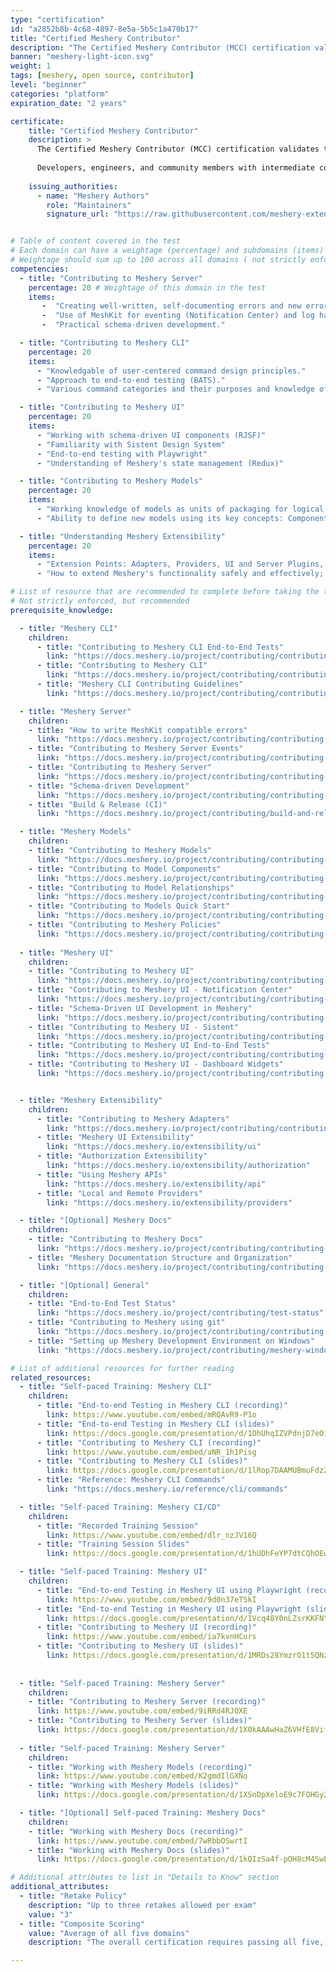 ```yaml
---
type: "certification"
id: "a2852b8b-4c68-4897-8e5a-5b5c1a470b17"
title: "Certified Meshery Contributor"
description: "The Certified Meshery Contributor (MCC) certification validates technical proficiency in contributing to the open source project, Meshery, through hands-on, performance-based assessments. The certification consists of five distinct exams, each dedicated to one of Meshery's major architectural components: Meshery Server, Meshery CLI, Meshery UI, Meshery Models, and Meshery Extensibility. Developers, engineers, and community members with intermediate coding skills with Go, React, and JSON schemas, who have experience contributing to Meshery's codebase. These exams validate the individuals's ability to contribute meaningfully to project development, including code implementation, testing, integration, and optimization."
banner: "meshery-light-icon.svg"
weight: 1
tags: [meshery, open source, contributor]
level: "beginner"
categories: "platform"
expiration_date: "2 years"

certificate:
    title: "Certified Meshery Contributor"
    description: >
      The Certified Meshery Contributor (MCC) certification validates technical proficiency in contributing to the open source project, Meshery, through hands-on, performance-based assessments. The certification consists of five distinct exams, each dedicated to one of Meshery's major architectural components: Meshery Server, Meshery CLI, Meshery UI, Meshery Models, and Meshery Extensibility.
      
      Developers, engineers, and community members with intermediate coding skills with Go, React, and JSON schemas, who have experience contributing to Meshery's codebase. These exams validate the individuals's ability to contribute meaningfully to project development, including code implementation, testing, integration, and optimization.
    
    issuing_authorities:
      - name: "Meshery Authors"
        role: "Maintainers"
        signature_url: "https://raw.githubusercontent.com/meshery-extensions/meshery-academy/6843c0074f73932274864aa68773ab605fd69ef3/static/c5ada327-8a58-4c8a-b9fa-51b95696488c/images/meshery-authors.svg"


# Table of content covered in the test
# Each domain can have a weightage (percentage) and subdomains (items)
# Weightage should sum up to 100 across all domains ( not strictly enforced, but recommended )
competencies:
  - title: "Contributing to Meshery Server"
    percentage: 20 # Weightage of this domain in the test
    items: 
       -  "Creating well-written, self-documenting errors and new error codes."
       -  "Use of MeshKit for eventing (Notification Center) and log handling."
       -  "Practical schema-driven development."

  - title: "Contributing to Meshery CLI"
    percentage: 20
    items:
      - "Knowledgable of user-centered command design principles."
      - "Approach to end-to-end testing (BATS)."
      - "Various command categories and their purposes and knowledge of Cobra (Go)."

  - title: "Contributing to Meshery UI"
    percentage: 20
    items:
      - "Working with schema-driven UI components (RJSF)"
      - "Familiarity with Sistent Design System"
      - "End-to-end testing with Playwright"
      - "Understanding of Meshery's state management (Redux)"

  - title: "Contributing to Meshery Models"
    percentage: 20
    items:
      - "Working knowledge of models as units of packaging for logical objects that defines the structure and behavior of elements under management."
      - "Ability to define new models using its key concepts: Components, Relationships, and Connections."

  - title: "Understanding Meshery Extensibility"
    percentage: 20
    items:
      - "Extension Points: Adapters, Providers, UI and Server Plugins, and APIs."
      - "How to extend Meshery's functionality safely and effectively; best practices and patterns for building and maintaining extensions."

# List of resource that are recommended to complete before taking the test
# Not strictly enforced, but recommended
prerequisite_knowledge:

  - title: "Meshery CLI"
    children:
      - title: "Contributing to Meshery CLI End-to-End Tests"
        link: "https://docs.meshery.io/project/contributing/contributing-cli-tests"
      - title: "Contributing to Meshery CLI"
        link: "https://docs.meshery.io/project/contributing/contributing-cli"
      - title: "Meshery CLI Contributing Guidelines"
        link: "https://docs.meshery.io/project/contributing/contributing-cli-guide"

  - title: "Meshery Server"
    children:
    - title: "How to write MeshKit compatible errors"
      link: "https://docs.meshery.io/project/contributing/contributing-error"
    - title: "Contributing to Meshery Server Events"
      link: "https://docs.meshery.io/project/contributing/contributing-server-events"
    - title: "Contributing to Meshery Server"
      link: "https://docs.meshery.io/project/contributing/contributing-server"
    - title: "Schema-driven Development"
      link: "https://docs.meshery.io/project/contributing/contributing-schemas"
    - title: "Build & Release (CI)"
      link: "https://docs.meshery.io/project/contributing/build-and-release"

  - title: "Meshery Models"
    children:
    - title: "Contributing to Meshery Models"
      link: "https://docs.meshery.io/project/contributing/contributing-models"
    - title: "Contributing to Model Components"
      link: "https://docs.meshery.io/project/contributing/contributing-components"
    - title: "Contributing to Model Relationships"
      link: "https://docs.meshery.io/project/contributing/contributing-relationships"
    - title: "Contributing to Models Quick Start"
      link: "https://docs.meshery.io/project/contributing/contributing-models-quick-start"
    - title: "Contributing to Meshery Policies"
      link: "https://docs.meshery.io/project/contributing/contributing-policies"
  
  - title: "Meshery UI"
    children:
    - title: "Contributing to Meshery UI"
      link: "https://docs.meshery.io/project/contributing/contributing-ui"
    - title: "Contributing to Meshery UI - Notification Center"
      link: "https://docs.meshery.io/project/contributing/contributing-ui-notification-center"
    - title: "Schema-Driven UI Development in Meshery"
      link: "https://docs.meshery.io/project/contributing/contributing-ui-schemas"
    - title: "Contributing to Meshery UI - Sistent"
      link: "https://docs.meshery.io/project/contributing/contributing-ui-sistent"
    - title: "Contributing to Meshery UI End-to-End Tests"
      link: "https://docs.meshery.io/project/contributing/contributing-ui-tests"
    - title: "Contributing to Meshery UI - Dashboard Widgets"
      link: "https://docs.meshery.io/project/contributing/contributing-ui-widgets"


  - title: "Meshery Extensibility"
    children:
      - title: "Contributing to Meshery Adapters"
        link: "https://docs.meshery.io/project/contributing/contributing-adapters"
      - title: "Meshery UI Extensibility"
        link: "https://docs.meshery.io/extensibility/ui"
      - title: "Authorization Extensibility"
        link: "https://docs.meshery.io/extensibility/authorization"
      - title: "Using Meshery APIs"
        link: "https://docs.meshery.io/extensibility/api"
      - title: "Local and Remote Providers"
        link: "https://docs.meshery.io/extensibility/providers"

  - title: "[Optional] Meshery Docs"
    children:
    - title: "Contributing to Meshery Docs"
      link: "https://docs.meshery.io/project/contributing/contributing-docs"
    - title: "Meshery Documentation Structure and Organization"
      link: "https://docs.meshery.io/project/contributing/contributing-docs-structure"

  - title: "[Optional] General"
    children:
    - title: "End-to-End Test Status"
      link: "https://docs.meshery.io/project/contributing/test-status"
    - title: "Contributing to Meshery using git"
      link: "https://docs.meshery.io/project/contributing/contributing-gitflow"
    - title: "Setting up Meshery Development Environment on Windows"
      link: "https://docs.meshery.io/project/contributing/meshery-windows"

# List of additional resources for further reading 
related_resources:
  - title: "Self-paced Training: Meshery CLI"
    children:
      - title: "End-to-end Testing in Meshery CLI (recording)"
        link: https://www.youtube.com/embed/mRQAvR9-P1o
      - title: "End-to-end Testing in Meshery CLI (slides)"
        link: https://docs.google.com/presentation/d/1OhUhqIZVPdnjD7eO1ppeXVvTa-P2lIcdCXHncTOX_XE/edit?usp=sharing
      - title: "Contributing to Meshery CLI (recording)"
        link: https://www.youtube.com/embed/aNR_1h1Pisg
      - title: "Contributing to Meshery CLI (slides)"
        link: https://docs.google.com/presentation/d/1lRop7DAAMUBmuFdzZK25LdQrkLG08eVsXEaDrauP3S8/edit?usp=sharing
      - title: "Reference: Meshery CLI Commands"
        link: "https://docs.meshery.io/reference/cli/commands"

  - title: "Self-paced Training: Meshery CI/CD"
    children:
      - title: "Recorded Training Session"
        link: https://www.youtube.com/embed/dlr_nzJV16Q
      - title: "Training Session Slides"
        link: https://docs.google.com/presentation/d/1hUDhFeYP7dtCQhOEw2U_wQ-G718Y2e5iU3drMDOdIws/edit?usp=sharing

  - title: "Self-paced Training: Meshery UI"
    children:
      - title: "End-to-end Testing in Meshery UI using Playwright (recording)"
        link: https://www.youtube.com/embed/9d0n37eTSkI
      - title: "End-to-end Testing in Meshery UI using Playwright (slides)"
        link: https://docs.google.com/presentation/d/1Vcq48Y0nLZsrKKFNYBJ5fm9bIcb2m6ZnYxq2azn6nlM/edit?slide=id.g35936fe4c88_0_0#slide=id.g35936fe4c88_0_0
      - title: "Contributing to Meshery UI (recording)"
        link: https://www.youtube.com/embed/ia7kvnHCurs
      - title: "Contributing to Meshery UI (slides)"
        link: https://docs.google.com/presentation/d/1MRDs28YmzrO1t5QNz7WTp50ukCz6fB2p3awZz63HJmA/edit?slide=id.g34811bf5022_0_3#slide=id.g34811bf5022_0_3
  
  
  - title: "Self-paced Training: Meshery Server"
    children:
    - title: "Contributing to Meshery Server (recording)"
      link: https://www.youtube.com/embed/9iRRd4RJOXE
    - title: "Contributing to Meshery Server (slides)"
      link: https://docs.google.com/presentation/d/1X0kAAAwHaZ6VHfE8VifWSW5nOdid7GC9L0zcZFP9dac/edit?slide=id.g34811bf5022_0_3#slide=id.g34811bf5022_0_3
  
  - title: "Self-paced Training: Meshery Server"
    children:
    - title: "Working with Meshery Models (recording)"
      link: https://www.youtube.com/embed/K2gmdIlGXNo
    - title: "Working with Meshery Models (slides)"
      link: https://docs.google.com/presentation/d/1XSnDpXeloE9c7FOHGy2l82YbykHl49njUN1RgFoe_ac/edit?usp=sharing

  - title: "[Optional] Self-paced Training: Meshery Docs"
    children:
    - title: "Working with Meshery Docs (recording)"
      link: https://www.youtube.com/embed/7wRbbOSwrtI
    - title: "Working with Meshery Docs (slides)"
      link: https://docs.google.com/presentation/d/1kQIzSa4f-pOH8cM4SwEdbFZGI_SXVyyhc9zUZPB7bsI/edit?usp=sharing

# Additional attributes to list in "Details to Know" section
additional_attributes: 
  - title: "Retake Policy"
    description: "Up to three retakes allowed per exam"
    value: "3"
  - title: "Composite Scoring"
    value: "Average of all five domains"
    description: "The overall certification requires passing all five, with each domain weighted at 20% toward a holistic score for recertification tracking."

---
```

